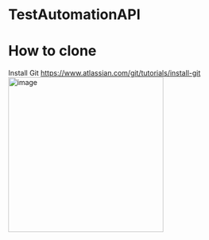 # TestAutomationAPI

# How to clone
Install Git https://www.atlassian.com/git/tutorials/install-git
<img width="312" alt="image" src="https://user-images.githubusercontent.com/52147889/236658703-20747612-6502-4e53-a08a-8816b3af63f0.png">

